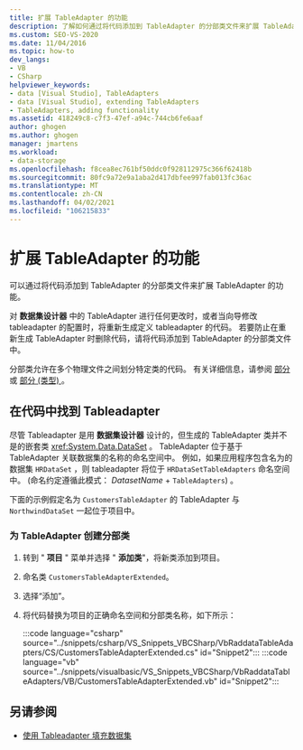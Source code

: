 ```yaml
---
title: 扩展 TableAdapter 的功能
description: 了解如何通过将代码添加到 TableAdapter 的分部类文件来扩展 TableAdapter 的功能。
ms.custom: SEO-VS-2020
ms.date: 11/04/2016
ms.topic: how-to
dev_langs:
- VB
- CSharp
helpviewer_keywords:
- data [Visual Studio], TableAdapters
- data [Visual Studio], extending TableAdapters
- TableAdapters, adding functionality
ms.assetid: 418249c8-c7f3-47ef-a94c-744cb6fe6aaf
author: ghogen
ms.author: ghogen
manager: jmartens
ms.workload:
- data-storage
ms.openlocfilehash: f8cea8ec761bf50ddc0f928112975c366f62418b
ms.sourcegitcommit: 80fc9a72e9a1aba2d417dbfee997fab013fc36ac
ms.translationtype: MT
ms.contentlocale: zh-CN
ms.lasthandoff: 04/02/2021
ms.locfileid: "106215833"
---
```

# <a name="extend-the-functionality-of-a-tableadapter"></a>扩展 TableAdapter 的功能

可以通过将代码添加到 TableAdapter 的分部类文件来扩展 TableAdapter 的功能。

对 **数据集设计器** 中的 TableAdapter 进行任何更改时，或者当向导修改 tableadapter 的配置时，将重新生成定义 tableadapter 的代码。 若要防止在重新生成 TableAdapter 时删除代码，请将代码添加到 TableAdapter 的分部类文件中。

分部类允许在多个物理文件之间划分特定类的代码。 有关详细信息，请参阅 [部分](/dotnet/visual-basic/language-reference/modifiers/partial) 或 [部分 (类型) ](/dotnet/csharp/language-reference/keywords/partial-type)。

## <a name="locate-tableadapters-in-code"></a>在代码中找到 Tableadapter

尽管 Tableadapter 是用 **数据集设计器** 设计的，但生成的 TableAdapter 类并不是的嵌套类 <xref:System.Data.DataSet> 。 TableAdapter 位于基于 TableAdapter 关联数据集的名称的命名空间中。 例如，如果应用程序包含名为的数据集 `HRDataSet` ，则 tableadapter 将位于 `HRDataSetTableAdapters` 命名空间中。  (命名约定遵循此模式： *DatasetName*  +  `TableAdapters`) 。

下面的示例假定名为 `CustomersTableAdapter` 的 TableAdapter 与 `NorthwindDataSet` 一起位于项目中。

### <a name="to-create-a-partial-class-for-a-tableadapter"></a>为 TableAdapter 创建分部类

1. 转到 " **项目** " 菜单并选择 " **添加类**"，将新类添加到项目。

2. 命名类 `CustomersTableAdapterExtended`。

3. 选择“添加”。

4. 将代码替换为项目的正确命名空间和分部类名称，如下所示：

     :::code language="csharp" source="../snippets/csharp/VS_Snippets_VBCSharp/VbRaddataTableAdapters/CS/CustomersTableAdapterExtended.cs" id="Snippet2":::
     :::code language="vb" source="../snippets/visualbasic/VS_Snippets_VBCSharp/VbRaddataTableAdapters/VB/CustomersTableAdapterExtended.vb" id="Snippet2":::

## <a name="see-also"></a>另请参阅

- [使用 Tableadapter 填充数据集](../data-tools/fill-datasets-by-using-tableadapters.md)
